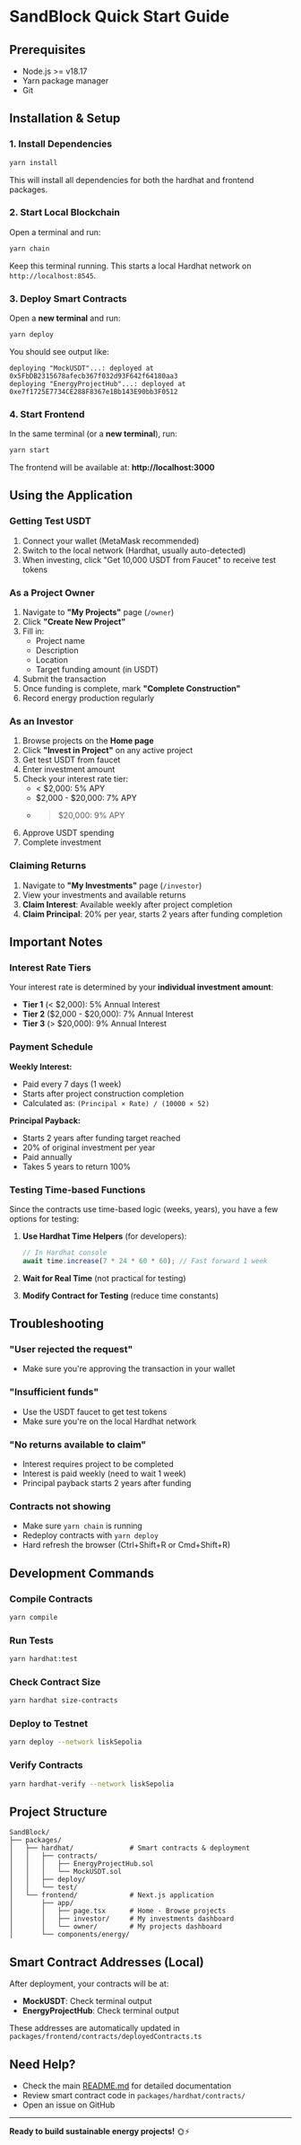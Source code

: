 # SandBlock Quick Start Guide

## Prerequisites

- Node.js >= v18.17
- Yarn package manager
- Git

## Installation & Setup

### 1. Install Dependencies

```bash
yarn install
```

This will install all dependencies for both the hardhat and frontend packages.

### 2. Start Local Blockchain

Open a terminal and run:

```bash
yarn chain
```

Keep this terminal running. This starts a local Hardhat network on `http://localhost:8545`.

### 3. Deploy Smart Contracts

Open a **new terminal** and run:

```bash
yarn deploy
```

You should see output like:
```
deploying "MockUSDT"...: deployed at 0x5FbDB2315678afecb367f032d93F642f64180aa3
deploying "EnergyProjectHub"...: deployed at 0xe7f1725E7734CE288F8367e1Bb143E90bb3F0512
```

### 4. Start Frontend

In the same terminal (or a **new terminal**), run:

```bash
yarn start
```

The frontend will be available at: **http://localhost:3000**

## Using the Application

### Getting Test USDT

1. Connect your wallet (MetaMask recommended)
2. Switch to the local network (Hardhat, usually auto-detected)
3. When investing, click "Get 10,000 USDT from Faucet" to receive test tokens

### As a Project Owner

1. Navigate to **"My Projects"** page (`/owner`)
2. Click **"Create New Project"**
3. Fill in:
   - Project name
   - Description
   - Location
   - Target funding amount (in USDT)
4. Submit the transaction
5. Once funding is complete, mark **"Complete Construction"**
6. Record energy production regularly

### As an Investor

1. Browse projects on the **Home page**
2. Click **"Invest in Project"** on any active project
3. Get test USDT from faucet
4. Enter investment amount
5. Check your interest rate tier:
   - < $2,000: 5% APY
   - $2,000 - $20,000: 7% APY
   - > $20,000: 9% APY
6. Approve USDT spending
7. Complete investment

### Claiming Returns

1. Navigate to **"My Investments"** page (`/investor`)
2. View your investments and available returns
3. **Claim Interest**: Available weekly after project completion
4. **Claim Principal**: 20% per year, starts 2 years after funding completion

## Important Notes

### Interest Rate Tiers

Your interest rate is determined by your **individual investment amount**:

- **Tier 1** (< $2,000): 5% Annual Interest
- **Tier 2** ($2,000 - $20,000): 7% Annual Interest
- **Tier 3** (> $20,000): 9% Annual Interest

### Payment Schedule

**Weekly Interest:**
- Paid every 7 days (1 week)
- Starts after project construction completion
- Calculated as: `(Principal × Rate) / (10000 × 52)`

**Principal Payback:**
- Starts 2 years after funding target reached
- 20% of original investment per year
- Paid annually
- Takes 5 years to return 100%

### Testing Time-based Functions

Since the contracts use time-based logic (weeks, years), you have a few options for testing:

1. **Use Hardhat Time Helpers** (for developers):
   ```javascript
   // In Hardhat console
   await time.increase(7 * 24 * 60 * 60); // Fast forward 1 week
   ```

2. **Wait for Real Time** (not practical for testing)

3. **Modify Contract for Testing** (reduce time constants)

## Troubleshooting

### "User rejected the request"
- Make sure you're approving the transaction in your wallet

### "Insufficient funds"
- Use the USDT faucet to get test tokens
- Make sure you're on the local Hardhat network

### "No returns available to claim"
- Interest requires project to be completed
- Interest is paid weekly (need to wait 1 week)
- Principal payback starts 2 years after funding

### Contracts not showing
- Make sure `yarn chain` is running
- Redeploy contracts with `yarn deploy`
- Hard refresh the browser (Ctrl+Shift+R or Cmd+Shift+R)

## Development Commands

### Compile Contracts
```bash
yarn compile
```

### Run Tests
```bash
yarn hardhat:test
```

### Check Contract Size
```bash
yarn hardhat size-contracts
```

### Deploy to Testnet
```bash
yarn deploy --network liskSepolia
```

### Verify Contracts
```bash
yarn hardhat-verify --network liskSepolia
```

## Project Structure

```
SandBlock/
├── packages/
│   ├── hardhat/              # Smart contracts & deployment
│   │   ├── contracts/
│   │   │   ├── EnergyProjectHub.sol
│   │   │   └── MockUSDT.sol
│   │   ├── deploy/
│   │   └── test/
│   └── frontend/             # Next.js application
│       ├── app/
│       │   ├── page.tsx      # Home - Browse projects
│       │   ├── investor/     # My investments dashboard
│       │   └── owner/        # My projects dashboard
│       └── components/energy/
```

## Smart Contract Addresses (Local)

After deployment, your contracts will be at:
- **MockUSDT**: Check terminal output
- **EnergyProjectHub**: Check terminal output

These addresses are automatically updated in `packages/frontend/contracts/deployedContracts.ts`

## Need Help?

- Check the main [README.md](README.md) for detailed documentation
- Review smart contract code in `packages/hardhat/contracts/`
- Open an issue on GitHub

---

**Ready to build sustainable energy projects!** 🌞⚡
